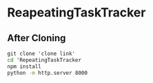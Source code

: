 # ReapeatingTaskTracker

## After Cloning
```cmd
git clone 'clone link'
cd 'RepeatingTaskTracker
npm install
python -m http.server 8000
```
